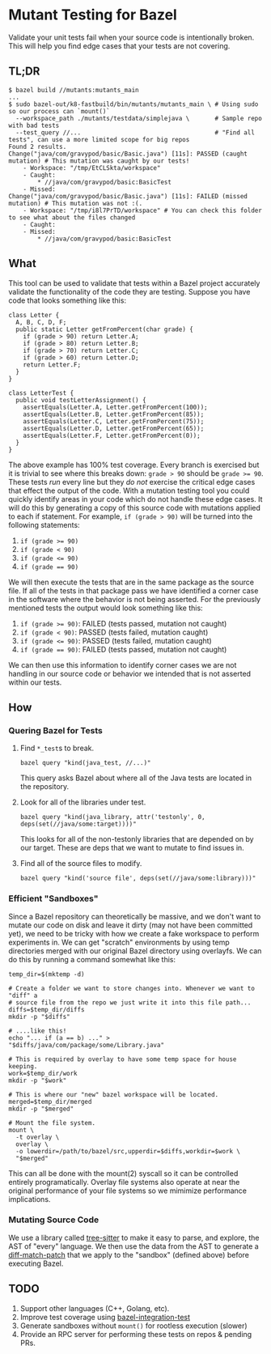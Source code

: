 # Mutant Testing for Bazel

Validate your unit tests fail when your source code is intentionally broken.
This will help you find edge cases that your tests are not covering.

## TL;DR

```
$ bazel build //mutants:mutants_main
...
$ sudo bazel-out/k8-fastbuild/bin/mutants/mutants_main \ # Using sudo so our process can `mount()`
  --workspace_path ./mutants/testdata/simplejava \       # Sample repo with bad tests
  --test_query //...                                     # "Find all tests", can use a more limited scope for big repos
Found 2 results.
Change("java/com/gravypod/basic/Basic.java") [11s]: PASSED (caught mutation) # This mutation was caught by our tests!
	- Workspace: "/tmp/EtCLSkta/workspace"
	- Caught:
		* //java/com/gravypod/basic:BasicTest
	- Missed:
Change("java/com/gravypod/basic/Basic.java") [11s]: FAILED (missed mutation) # This mutation was not :(.
	- Workspace: "/tmp/i8l7PrTD/workspace" # You can check this folder to see what about the files changed
	- Caught:
	- Missed:
		* //java/com/gravypod/basic:BasicTest
```

## What

This tool can be used to validate that tests within a Bazel project
accurately validate the functionality of the code they are testing. Suppose
you have code that looks something like this:

```
class Letter {
  A, B, C, D, F;
  public static Letter getFromPercent(char grade) {
    if (grade > 90) return Letter.A;
    if (grade > 80) return Letter.B;
    if (grade > 70) return Letter.C;
    if (grade > 60) return Letter.D;
    return Letter.F;
  }
}

class LetterTest {
  public void testLetterAssignment() {
    assertEquals(Letter.A, Letter.getFromPercent(100));
    assertEquals(Letter.B, Letter.getFromPercent(85));
    assertEquals(Letter.C, Letter.getFromPercent(75));
    assertEquals(Letter.D, Letter.getFromPercent(65));
    assertEquals(Letter.F, Letter.getFromPercent(0));
  }
}
```

The above example has 100% test coverage. Every branch is exercised
but it is trivial to see where this breaks down: `grade > 90` should
be `grade >= 90`. These tests *run* every line but they *do not*
exercise the critical edge cases that effect the output of the code.
With a mutation testing tool you could quickly identify areas in
your code which do not handle these edge cases. It will do this by
generating a copy of this source code with mutations applied to
each if statement. For example, `if (grade > 90)` will be turned
into the following statements:

1. `if (grade >= 90)`
2. `if (grade < 90)`
3. `if (grade <= 90)`
4. `if (grade == 90)`

We will then execute the tests that are in the same package as the
source file. If all of the tests in that package pass we have identified
a corner case in the software where the behavior is not being asserted.
For the previously mentioned tests the output would look something like
this:

1. `if (grade >= 90)`: FAILED (tests passed, mutation not caught)
2. `if (grade < 90)`: PASSED (tests failed, mutation caught)
3. `if (grade <= 90)`: PASSED (tests failed, mutation caught)
4. `if (grade == 90)`: FAILED (tests passed, mutation not caught)

We can then use this information to identify corner cases we are not
handling in our source code or behavior we intended that is not
asserted within our tests.

## How

### Quering Bazel for Tests

1. Find `*_test`s to break.

   ```
   bazel query "kind(java_test, //...)"
   ```

   This query asks Bazel about where all of the Java tests are located in the
   repository.

2. Look for all of the libraries under test.

   ```
   bazel query "kind(java_library, attr('testonly', 0, deps(set(//java/some:target))))"
   ```

   This looks for all of the non-testonly libraries that are depended on by our
   target. These are deps that we want to mutate to find issues in.

3. Find all of the source files to modify.

   ```
   bazel query "kind('source file', deps(set(//java/some:library)))"
   ```

### Efficient "Sandboxes"

Since a Bazel repository can theoretically be massive, and we don't want to
mutate our code on disk and leave it dirty (may not have been committed yet),
we need to be tricky with how we create a fake workspace to perform experiments
in. We can get "scratch" environments by using temp directories merged with our
original Bazel directory using overlayfs. We can do this by running a command
somewhat like this:

```
temp_dir=$(mktemp -d)

# Create a folder we want to store changes into. Whenever we want to "diff" a
# source file from the repo we just write it into this file path...
diffs=$temp_dir/diffs
mkdir -p "$diffs"

# ....like this!
echo "... if (a == b) ..." > "$diffs/java/com/package/some/Library.java"

# This is required by overlay to have some temp space for house keeping.
work=$temp_dir/work
mkdir -p "$work"

# This is where our "new" bazel workspace will be located.
merged=$temp_dir/merged
mkdir -p "$merged"

# Mount the file system.
mount \
  -t overlay \
  overlay \
  -o lowerdir=/path/to/bazel/src,upperdir=$diffs,workdir=$work \
  "$merged"
```

This can all be done with the mount(2) syscall so it can be controlled
entirely programatically. Overlay file systems also operate at near the
original performance of your file systems so we mimimize performance
implications.

### Mutating Source Code

We use a library called [tree-sitter][] to make it easy to parse, and
explore, the AST of "every" language. We then use the data from the
AST to generate a [diff-match-patch][] that we apply to the "sandbox"
(defined above) before executing Bazel.

## TODO

1. Support other languages (C++, Golang, etc).
2. Improve test coverage using [bazel-integration-test][]
3. Generate sandboxes without `mount()` for rootless execution (slower)
4. Provide an RPC server for performing these tests on repos & pending PRs.


[bazel-integration-test]: https://github.com/bazelbuild/bazel-integration-testing
[tree-sitter]: https://tree-sitter.github.io/tree-sitter/
[diff-match-patch]: https://github.com/google/diff-match-patch

